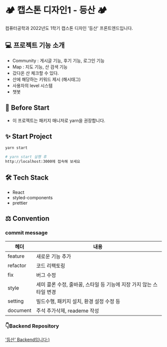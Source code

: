 # 🏕 캡스톤 디자인1 - 등산 🏕

컴퓨터공학과 2022년도 1학기 캡스톤 디자인 '등산' 프론트엔드입니다.

## 💻 프로젝트 기능 소개 

- Community : 게시글 기능, 후기 기능, 로그인 기능
- Map : 지도 기능, 산 검색 기능
- 갔다온 산 체크할 수 있다.
- 산에 해당하는 키워드 제시 (해시태그)
- 사용자의 level 시스템 
- 챗봇

## 📌 Before Start

- 이 프로젝트는 패키지 매니저로 yarn을 권장합니다.

## ✨ Start Project

```bash
yarn start

# yarn start 실행 후
http://localhost:3000에 접속해 보세요
```

## 🛠 Tech Stack

- React
- styled-components
- prettier

## ⚖ Convention

### commit message

| 헤더     | 내용                                                                |
| -------- | ------------------------------------------------------------------- |
| feature  | 새로운 기능 추가                                                    |
| refactor | 코드 리팩토링                                                       |
| fix      | 버그 수정                                                           |
| style    | 세미 콜론 수정, 줄바꿈, 스타일 등 기능에 지장 가지 않는 스타일 변경 |
| setting  | 빌드수행, 패키지 설치, 환경 설정 수정 등                            |
| document | 주석 추가삭제, reademe 작성                                         |

### 👇Backend Repository

['등산' Backend입니다:)](https://github.com/NYeonK/hiking)
